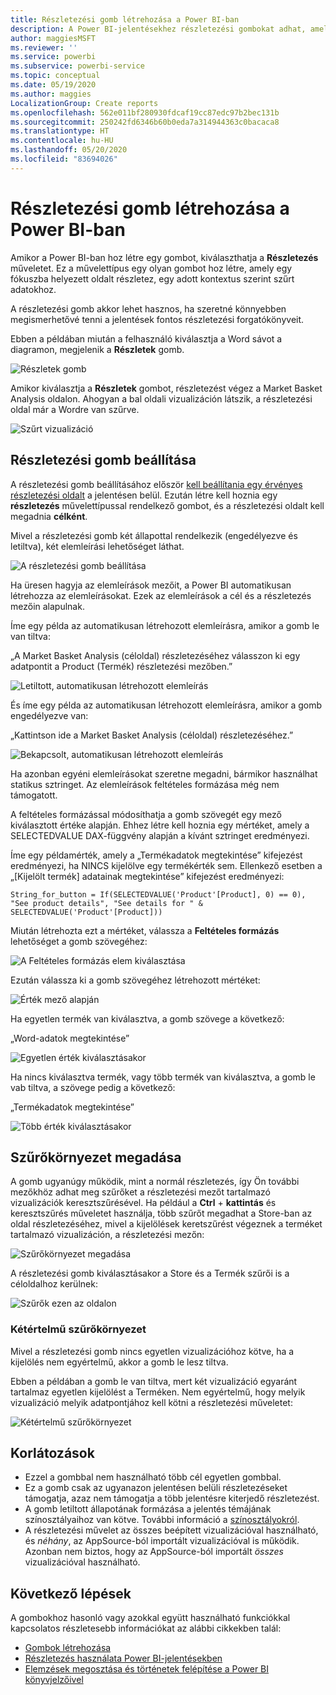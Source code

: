 ```yaml
---
title: Részletezési gomb létrehozása a Power BI-ban
description: A Power BI-jelentésekhez részletezési gombokat adhat, amelyek az alkalmazásokéhoz hasonlóvá teszik a jelentés működését, és mélyebb interakciót kínálnak a felhasználókkal.
author: maggiesMSFT
ms.reviewer: ''
ms.service: powerbi
ms.subservice: powerbi-service
ms.topic: conceptual
ms.date: 05/19/2020
ms.author: maggies
LocalizationGroup: Create reports
ms.openlocfilehash: 562e011bf280930fdcaf19cc87edc97b2bec131b
ms.sourcegitcommit: 250242fd6346b60b0eda7a314944363c0bacaca8
ms.translationtype: HT
ms.contentlocale: hu-HU
ms.lasthandoff: 05/20/2020
ms.locfileid: "83694026"
---
```

# <a name="create-a-drill-through-button-in-power-bi"></a>Részletezési gomb létrehozása a Power BI-ban

Amikor a Power BI-ban hoz létre egy gombot, kiválaszthatja a **Részletezés** műveletet. Ez a művelettípus egy olyan gombot hoz létre, amely egy fókuszba helyezett oldalt részletez, egy adott kontextus szerint szűrt adatokhoz.

A részletezési gomb akkor lehet hasznos, ha szeretné könnyebben megismerhetővé tenni a jelentések fontos részletezési forgatókönyveit.

Ebben a példában miután a felhasználó kiválasztja a Word sávot a diagramon, megjelenik a **Részletek** gomb.

![Részletek gomb](media/desktop-drill-through-buttons/power-bi-drill-through-visual-button.png)

Amikor kiválasztja a **Részletek** gombot, részletezést végez a Market Basket Analysis oldalon. Ahogyan a bal oldali vizualizáción látszik, a részletezési oldal már a Wordre van szűrve.

![Szűrt vizualizáció](media/desktop-drill-through-buttons/power-bi-drill-through-destination.png)

## <a name="set-up-a-drill-through-button"></a>Részletezési gomb beállítása

A részletezési gomb beállításához először [kell beállítania egy érvényes részletezési oldalt](desktop-drillthrough.md) a jelentésen belül. Ezután létre kell hoznia egy **részletezés** művelettípussal rendelkező gombot, és a részletezési oldalt kell megadnia **célként**.

Mivel a részletezési gomb két állapottal rendelkezik (engedélyezve és letiltva), két elemleírási lehetőséget láthat.

![A részletezési gomb beállítása](media/desktop-drill-through-buttons/power-bi-create-drill-through-button.png)

Ha üresen hagyja az elemleírások mezőit, a Power BI automatikusan létrehozza az elemleírásokat. Ezek az elemleírások a cél és a részletezés mezőin alapulnak.

Íme egy példa az automatikusan létrehozott elemleírásra, amikor a gomb le van tiltva:

„A Market Basket Analysis (céloldal) részletezéséhez válasszon ki egy adatpontit a Product (Termék) részletezési mezőben.”

![Letiltott, automatikusan létrehozott elemleírás](media/desktop-drill-through-buttons/power-bi-drill-through-tooltip-disabled.png)

És íme egy példa az automatikusan létrehozott elemleírásra, amikor a gomb engedélyezve van:

„Kattintson ide a Market Basket Analysis (céloldal) részletezéséhez.”

![Bekapcsolt, automatikusan létrehozott elemleírás](media/desktop-drill-through-buttons/power-bi-drill-through-visual-button.png)

Ha azonban egyéni elemleírásokat szeretne megadni, bármikor használhat statikus sztringet. Az elemleírások feltételes formázása még nem támogatott.

A feltételes formázással módosíthatja a gomb szövegét egy mező kiválasztott értéke alapján. Ehhez létre kell hoznia egy mértéket, amely a SELECTEDVALUE DAX-függvény alapján a kívánt sztringet eredményezi.

Íme egy példamérték, amely a „Termékadatok megtekintése” kifejezést eredményezi, ha NINCS kijelölve egy termékérték sem. Ellenkező esetben a „[Kijelölt termék] adatainak megtekintése” kifejezést eredményezi:

```
String_for_button = If(SELECTEDVALUE('Product'[Product], 0) == 0), "See product details", "See details for " & SELECTEDVALUE('Product'[Product]))
```

Miután létrehozta ezt a mértéket, válassza a **Feltételes formázás** lehetőséget a gomb szövegéhez:

![A Feltételes formázás elem kiválasztása](media/desktop-drill-through-buttons/power-bi-button-conditional-tooltip.png)

Ezután válassza ki a gomb szövegéhez létrehozott mértéket:

![Érték mező alapján](media/desktop-drill-through-buttons/power-bi-conditional-measure.png)

Ha egyetlen termék van kiválasztva, a gomb szövege a következő:

„Word-adatok megtekintése”

![Egyetlen érték kiválasztásakor](media/desktop-drill-through-buttons/power-bi-conditional-button-text.png)

Ha nincs kiválasztva termék, vagy több termék van kiválasztva, a gomb le vab tiltva, a szövege pedig a következő:

„Termékadatok megtekintése”

![Több érték kiválasztásakor](media/desktop-drill-through-buttons/power-bi-button-conditional-text-2.png)

## <a name="pass-filter-context"></a>Szűrőkörnyezet megadása

A gomb ugyanúgy működik, mint a normál részletezés, így Ön további mezőkhöz adhat meg szűrőket a részletezési mezőt tartalmazó vizualizációk keresztszűrésével. Ha például a **Ctrl** + **kattintás** és keresztszűrés műveletet használja, több szűrőt megadhat a Store-ban az oldal részletezéséhez, mivel a kijelölések keretszűrést végeznek a terméket tartalmazó vizualizáción, a részletezési mezőn:

![Szűrőkörnyezet megadása](media/desktop-drill-through-buttons/power-bi-cross-filter-drill-through-button.png)

A részletezési gomb kiválasztásakor a Store és a Termék szűrői is a céloldalhoz kerülnek:

![Szűrők ezen az oldalon](media/desktop-drill-through-buttons/power-bi-button-filters-passed-through.png)

### <a name="ambiguous-filter-context"></a>Kétértelmű szűrőkörnyezet

Mivel a részletezési gomb nincs egyetlen vizualizációhoz kötve, ha a kijelölés nem egyértelmű, akkor a gomb le lesz tiltva.

Ebben a példában a gomb le van tiltva, mert két vizualizáció egyaránt tartalmaz egyetlen kijelölést a Terméken. Nem egyértelmű, hogy melyik vizualizáció melyik adatpontjához kell kötni a részletezési műveletet:

![Kétértelmű szűrőkörnyezet](media/desktop-drill-through-buttons/power-bi-button-disabled-ambiguity.png)

## <a name="limitations"></a>Korlátozások

- Ezzel a gombbal nem használható több cél egyetlen gombbal.
- Ez a gomb csak az ugyanazon jelentésen belüli részletezéseket támogatja, azaz nem támogatja a több jelentésre kiterjedő részletezést.
- A gomb letiltott állapotának formázása a jelentés témájának színosztályaihoz van kötve. További információ a [színosztályokról](desktop-report-themes.md#setting-structural-colors).
- A részletezési művelet az összes beépített vizualizációval használható, és *néhány*, az AppSource-ból importált vizualizációval is működik. Azonban nem biztos, hogy az AppSource-ból importált *összes* vizualizációval használható.

## <a name="next-steps"></a>Következő lépések
A gombokhoz hasonló vagy azokkal együtt használható funkciókkal kapcsolatos részletesebb információkat az alábbi cikkekben talál:

* [Gombok létrehozása](desktop-buttons.md)
* [Részletezés használata Power BI-jelentésekben](desktop-drillthrough.md)
* [Elemzések megosztása és történetek felépítése a Power BI könyvjelzőivel](desktop-bookmarks.md)

